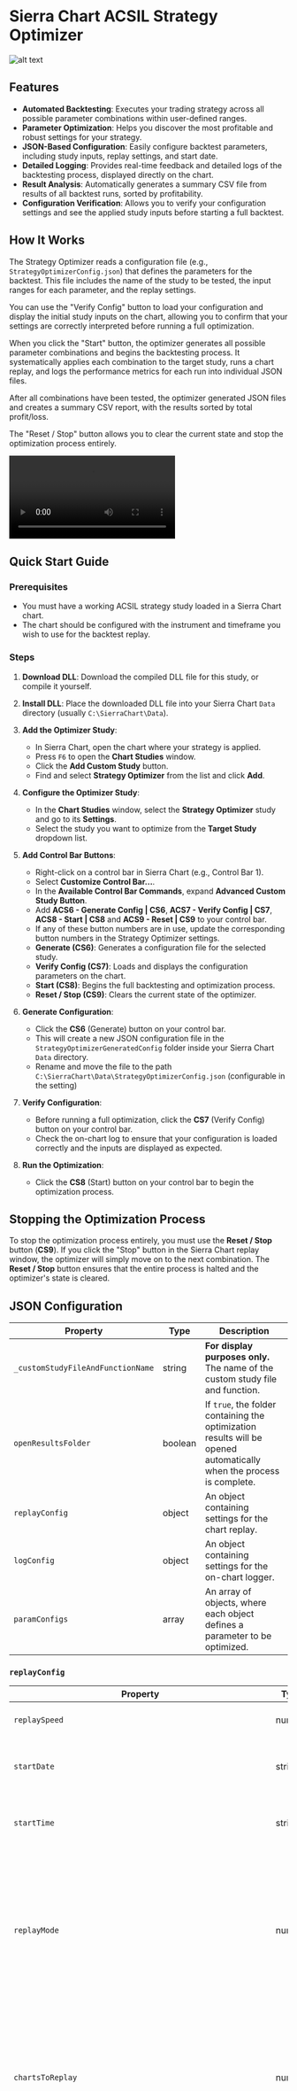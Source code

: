 # Sierra Chart ACSIL Strategy Optimizer
![alt text](images/Report.png)
## Features

-   **Automated Backtesting**: Executes your trading strategy across all possible parameter combinations within user-defined ranges.
-   **Parameter Optimization**: Helps you discover the most profitable and robust settings for your strategy.
-   **JSON-Based Configuration**: Easily configure backtest parameters, including study inputs, replay settings, and start date.
-   **Detailed Logging**: Provides real-time feedback and detailed logs of the backtesting process, displayed directly on the chart.
-   **Result Analysis**: Automatically generates a summary CSV file from results of all backtest runs, sorted by profitability.
-   **Configuration Verification**: Allows you to verify your configuration settings and see the applied study inputs before starting a full backtest.

## How It Works

The Strategy Optimizer reads a configuration file (e.g., `StrategyOptimizerConfig.json`) that defines the parameters for the backtest. This file includes the name of the study to be tested, the input ranges for each parameter, and the replay settings.

You can use the "Verify Config" button to load your configuration and display the initial study inputs on the chart, allowing you to confirm that your settings are correctly interpreted before running a full optimization.

When you click the "Start" button, the optimizer generates all possible parameter combinations and begins the backtesting process. It systematically applies each combination to the target study, runs a chart replay, and logs the performance metrics for each run into individual JSON files.

After all combinations have been tested, the optimizer generated JSON files and creates a summary CSV report, with the results sorted by total profit/loss.

The "Reset / Stop" button allows you to clear the current state and stop the optimization process entirely.

[<video controls src="images/2025-08-27 05-33-51-1.mp4" title=""></video>
](https://github.com/user-attachments/assets/39058e51-d398-479b-85dd-c1b960acd997)

## Quick Start Guide

### Prerequisites

*   You must have a working ACSIL strategy study loaded in a Sierra Chart chart.
*   The chart should be configured with the instrument and timeframe you wish to use for the backtest replay.

### Steps

1.  **Download DLL**: Download the compiled DLL file for this study, or compile it yourself.
2.  **Install DLL**: Place the downloaded DLL file into your Sierra Chart `Data` directory (usually `C:\SierraChart\Data`).
3.  **Add the Optimizer Study**:
    *   In Sierra Chart, open the chart where your strategy is applied.
    *   Press `F6` to open the **Chart Studies** window.
    *   Click the **Add Custom Study** button.
    *   Find and select **Strategy Optimizer** from the list and click **Add**.
4.  **Configure the Optimizer Study**:
    *   In the **Chart Studies** window, select the **Strategy Optimizer** study and go to its **Settings**.
    *   Select the study you want to optimize from the **Target Study** dropdown list.
5.  **Add Control Bar Buttons**:
    *   Right-click on a control bar in Sierra Chart (e.g., Control Bar 1).
    *   Select **Customize Control Bar...**.
    *   In the **Available Control Bar Commands**, expand **Advanced Custom Study Button**.
    *   Add **ACS6 - Generate Config | CS6**, **ACS7 - Verify Config | CS7**, **ACS8 - Start | CS8** and **ACS9 - Reset | CS9** to your control bar.
    *   If any of these button numbers are in use, update the corresponding button numbers in the Strategy Optimizer settings.
    *   **Generate (CS6)**: Generates a configuration file for the selected study.
    *   **Verify Config (CS7)**: Loads and displays the configuration parameters on the chart.
    *   **Start (CS8)**: Begins the full backtesting and optimization process.
    *   **Reset / Stop (CS9)**: Clears the current state of the optimizer.

6.  **Generate Configuration**:
    *   Click the **CS6** (Generate) button on your control bar.
    *   This will create a new JSON configuration file in the `StrategyOptimizerGeneratedConfig` folder inside your Sierra Chart `Data` directory.
    *   Rename and move the file to the path `C:\SierraChart\Data\StrategyOptimizerConfig.json` (configurable in the setting)
7.  **Verify Configuration**:
    *   Before running a full optimization, click the **CS7** (Verify Config) button on your control bar.
    *   Check the on-chart log to ensure that your configuration is loaded correctly and the inputs are displayed as expected.
8.  **Run the Optimization**:
    *   Click the **CS8** (Start) button on your control bar to begin the optimization process.

## Stopping the Optimization Process

To stop the optimization process entirely, you must use the **Reset / Stop** button (**CS9**). If you click the "Stop" button in the Sierra Chart replay window, the optimizer will simply move on to the next combination. The **Reset / Stop** button ensures that the entire process is halted and the optimizer's state is cleared.

## JSON Configuration

| Property                          | Type    | Description                                                                                                                              |
| --------------------------------- | ------- | ---------------------------------------------------------------------------------------------------------------------------------------- |
| `_customStudyFileAndFunctionName` | string  | **For display purposes only.** The name of the custom study file and function.                                                           |
| `openResultsFolder`               | boolean | If `true`, the folder containing the optimization results will be opened automatically when the process is complete.                       |
| `replayConfig`                    | object  | An object containing settings for the chart replay.                                                                                      |
| `logConfig`                       | object  | An object containing settings for the on-chart logger.                                                                                   |
| `paramConfigs`                    | array   | An array of objects, where each object defines a parameter to be optimized.                                                              |

### `replayConfig`

| Property                                      | Type    | Description                                                                                                                                                                |
| --------------------------------------------- | ------- | -------------------------------------------------------------------------------------------------------------------------------------------------------------------------- |
| `replaySpeed`                                 | number  | The speed of the chart replay.                                                                                                                                             |
| `startDate`                                   | string  | The start date for the replay, in `YYYY-MM-DD` format.                                                                                                                     |
| `startTime`                                   | string  | The start time for the replay, in `HH:MM:SS.sss` format.                                                                                                                   |
| `replayMode`                                  | number  | The replay mode. Possible values: `1` (Standard), `2` (Accurate Trading System Back Test), `3` (Calculate at Every Tick), `4` (Calculate Same as Real-Time).                 |
| `chartsToReplay`                              | number  | The charts to replay. Possible values: `0` (Single Chart), `1` (All Charts in Chartbook), `2` (Charts with Same Link Number).                                               |
| `clearExistingTradeSimulationDataForSymbolAndTradeAccount` | number  | If set to `1`, any existing trade simulation data for the symbol and trade account will be cleared before the replay starts.                                        |

### `logConfig`

| Property               | Type    | Description                                                                 |
| ---------------------- | ------- | --------------------------------------------------------------------------- |
| `enableLog`            | boolean | If `true`, logging will be enabled.                                         |
| `enableShowLogOnChart` | boolean | If `true`, log messages will be displayed directly on the chart.              |
| `maxLogLines`          | number  | The maximum number of log lines to display on the chart.                    |

### `paramConfigs`

| Property    | Type   | Description                                                                                                |
| ----------- | ------ | ---------------------------------------------------------------------------------------------------------- |
| `_name`     | string | **For display purposes only.** The name of the input as it appears in the study's settings.                  |
| `index`     | number | The zero-based index of the study input.                                                                   |
| `type`      | string | The data type of the input. Possible values: `int`, `float`, `bool`.                                       |
| `min`       | number | The minimum value to be tested for this parameter.                                                         |
| `max`       | number | The maximum value to be tested for this parameter.                                                         |
| `increment` | number | The amount to increment the value between `min` and `max`. If `0`, the parameter will be fixed at `min`. |

## Support the Project

If you find this Strategy Optimizer useful, please consider giving the repository a star on GitHub! Your support helps in maintaining and improving this tool.

## Results and Reports

After the optimization process completes, the optimizer generates a set of report files. If `openResultsFolder` is set to `true` in your configuration, the folder containing these reports will open automatically.

Each optimization run creates a new folder named with a timestamp. Inside this folder, you will find:
-   **A json and csv file for each parameter combination tested.**
-   **A `...summary.csv` file.**

### Summary Report
The `summary.csv` file provides a high-level overview of all the backtest runs, with each row representing a different parameter combination. The results are sorted by `Total P/L`, allowing you to quickly identify the best-performing settings. Key columns include:
-   **Total P/L**: The total profit or loss for the backtest run.
-   **Profit Factor**: The ratio of gross profit to gross loss.
-   **Total Trades**: The total number of trades executed.
-   **Win Rate (%)**: The percentage of winning trades.
-   **Max Drawdown**: The maximum peak-to-trough decline in equity.

### Detailed Run Data
-   **A `.json` file**: Contains detailed trade-by-trade data, including entry/exit times, prices, and profit/loss for each trade. This file is useful for in-depth analysis.
-   **A `.csv` file**: A CSV representation of the trade data for easy viewing.

## Disclaimer

This tool is intended for experienced developers and traders familiar with Sierra Chart and ACSIL. While it has been designed to be robust and reliable, it is your responsibility to ensure it is configured correctly for your specific needs.
